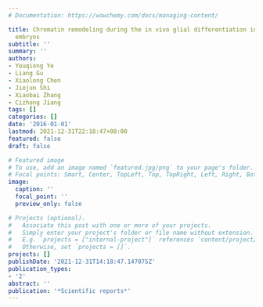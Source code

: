 ```yaml
---
# Documentation: https://wowchemy.com/docs/managing-content/

title: Chromatin remodeling during the in vivo glial differentiation in early Drosophila
  embryos
subtitle: ''
summary: ''
authors:
- Youqiong Ye
- Liang Gu
- Xiaolong Chen
- Jiejun Shi
- Xiaobai Zhang
- Cizhong Jiang
tags: []
categories: []
date: '2016-01-01'
lastmod: 2021-12-31T22:18:47+08:00
featured: false
draft: false

# Featured image
# To use, add an image named `featured.jpg/png` to your page's folder.
# Focal points: Smart, Center, TopLeft, Top, TopRight, Left, Right, BottomLeft, Bottom, BottomRight.
image:
  caption: ''
  focal_point: ''
  preview_only: false

# Projects (optional).
#   Associate this post with one or more of your projects.
#   Simply enter your project's folder or file name without extension.
#   E.g. `projects = ["internal-project"]` references `content/project/deep-learning/index.md`.
#   Otherwise, set `projects = []`.
projects: []
publishDate: '2021-12-31T14:18:47.147075Z'
publication_types:
- '2'
abstract: ''
publication: '*Scientific reports*'
---
```

